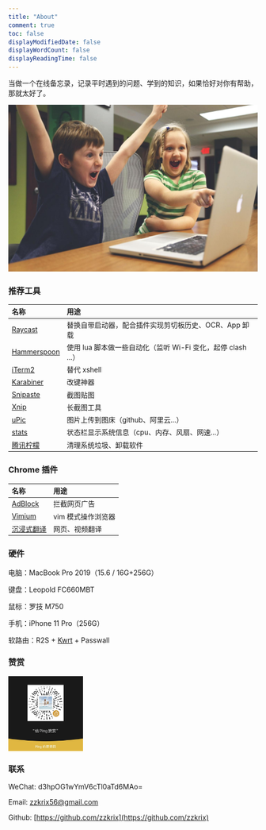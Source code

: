```yaml
---
title: "About"
comment: true
toc: false
displayModifiedDate: false
displayWordCount: false
displayReadingTime: false
---
```


当做一个在线备忘录，记录平时遇到的问题、学到的知识，如果恰好对你有帮助，那就太好了。

![eureka](https://raw.githubusercontent.com/zzkrix/blog-images/main/assets/2024-01-22-14-51-MgyDly.jpg)

### 推荐工具

| 名称 | 用途 |
| :--- | :--- |
| [Raycast](https://www.raycast.com/) | 替换自带启动器，配合插件实现剪切板历史、OCR、App 卸载 |
| [Hammerspoon](https://www.hammerspoon.org/) | 使用 lua 脚本做一些自动化（监听 Wi-Fi 变化，起停 clash ...） |
| [iTerm2](https://iterm2.com/) | 替代 xshell |
| [Karabiner](https://karabiner-elements.pqrs.org/) | 改键神器 |
| [Snipaste](https://zh.snipaste.com/) | 截图贴图 |
| [Xnip](https://zh.xnipapp.com/) | 长截图工具 |
| [uPic](https://github.com/gee1k/uPic) | 图片上传到图床（github、阿里云...）|
| [stats](https://github.com/exelban/stats) | 状态栏显示系统信息（cpu、内存、风扇、网速...）|
| [腾讯柠檬](https://lemon.qq.com/) | 清理系统垃圾、卸载软件 |

### Chrome 插件

| 名称 | 用途 |
| :--- | :--- |
| [AdBlock](https://chromewebstore.google.com/detail/adblock-%E6%8B%A6%E6%88%AA%E6%95%B4%E4%B8%AA%E7%BD%91%E7%BB%9C%E7%9A%84%E5%B9%BF%E5%91%8A/gighmmpiobklfepjocnamgkkbiglidom) | 拦截网页广告 |
| [Vimium](https://chromewebstore.google.com/detail/vimium/dbepggeogbaibhgnhhndojpepiihcmeb) | vim 模式操作浏览器 |
| [沉浸式翻译](https://chromewebstore.google.com/detail/%E6%B2%89%E6%B5%B8%E5%BC%8F%E7%BF%BB%E8%AF%91-%E7%BD%91%E9%A1%B5%E7%BF%BB%E8%AF%91%E6%8F%92%E4%BB%B6-pdf%E7%BF%BB%E8%AF%91-%E5%85%8D%E8%B4%B9/bpoadfkcbjbfhfodiogcnhhhpibjhbnh) | 网页、视频翻译|

### 硬件

电脑：MacBook Pro 2019（15.6 / 16G+256G）

键盘：Leopold FC660MBT

鼠标：罗技 M750

手机：iPhone 11 Pro（256G）

软路由：R2S + [Kwrt](https://github.com/kiddin9/Kwrt) + Passwall

### 赞赏

<div style="display: flex; gap: 0; justify-content: flex-start; align-items: flex-start;">
    <img src="https://raw.githubusercontent.com/zzkrix/blog-images/main/assets/2025-03-31-13-09-gGyqMk.jpg" style="width: 30%; margin: 0; padding: 0;">
</div>

### 联系

WeChat: d3hpOG1wYmV6cTl0aTd6MAo=

Email: [zzkrix56@gmail.com](mailto:zzkrix56@gmail.com)

Github: [https://github.com/zzkrix](https://github.com/zzkrix)

